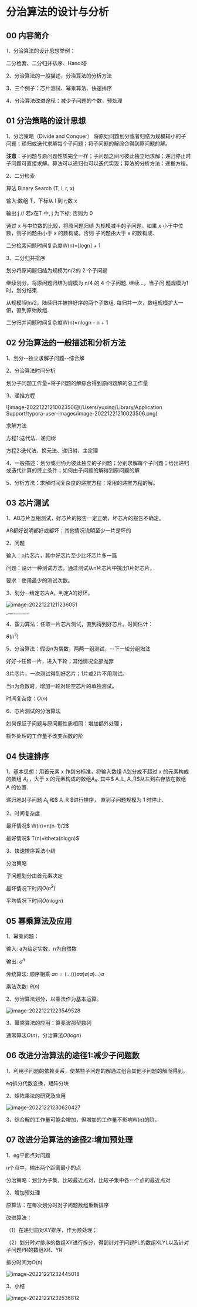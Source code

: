 # 分治算法的设计与分析

## 00 内容简介

1、分治算法的设计思想举例：

二分检索、二分归并排序、Hanoi塔

2、分治算法的一般描述，分治算法的分析方法

3、三个例子：芯片测试、幂乘算法、快速排序

4、分治算法改进途径：减少子问题的个数，预处理

## 01 分治策略的设计思想

1、分治策略（Divide and Conquer）
将原始问题划分或者归结为规模较小的子问题；递归或迭代求解每个子问题；将子问题的解综合得到原问题的解。

**注意**：子问题与原问题性质完全一样；子问题之间可彼此独立地求解；递归停止时子问题可直接求解。算法可以递归也可以迭代实现；算法的分析方法：递推方程。

2、二分检索

算法 Binary Search (T, l, r, x) 

输入:数组 T，下标从 l 到 r;数 x 

输出:j // 若x在T 中, j 为下标; 否则为 0

通过 x 与中位数的比较，将原问题归结 为规模减半的子问题，如果 x 小于中位 数，则子问题由小于 x 的数构成，否则 子问题由大于 x 的数构成.

二分检索问题时间复杂度W(n)=[logn] + 1 

3、二分归并排序

划分将原问题归结为规模为n/2的 2 个子问题

继续划分，将原问题归结为规模为 n/4 的 4 个子问题. 继续...，当子问 题规模为1 时，划分结束.

从规模1到n/2，陆续归并被排好序的两个子数组. 每归并一次，数组规模扩大一倍，直到原始数组.

二分归并问题时间复杂度W(n)=nlogn - n + 1

## 02 分治算法的一般描述和分析方法

1、划分--独立求解子问题--综合解

2、分治算法时间分析

划分子问题工作量+将子问题的解综合得到原问题解的总工作量

3、递推方程

![image-20221221210023506](/Users/yuxing/Library/Application Support/typora-user-images/image-20221221210023506.png)

求解方法

方程1:迭代法、递归树

方程2:迭代法、换元法、递归树、主定理

4、一般描述：划分或归约为彼此独立的子问题；分别求解每个子问题；给出递归或迭代计算的终止条件；如何由子问题的解得到原问题的解

5、分析方法：求解时间复杂度的递推方程；常用的递推方程的解。

## 03 芯片测试

1、AB芯片互相测试，好芯片的报告一定正确，坏芯片的报告不确定。

AB都好说明都好或都坏；其他情况说明至少一片是坏的

2、问题

输入：n片芯片，其中好芯片至少比坏芯片多一篇

问题：设计一种测试方法，通过测试从n片芯片中挑出1片好芯片。

要求：使用最少的测试次数。

3、划分--给定芯片A，判定A的好坏。

![image-20221221211236051](https://raw.githubusercontent.com/JiuZhouu/ImageBed/main/mac/202212212112856.png)

<img src="https://raw.githubusercontent.com/JiuZhouu/ImageBed/main/mac/202212212114563.png" alt="image-20221221211251767" style="zoom: 33%;" />

4、蛮力算法：任取一片芯片测试，直到得到好芯片。时间估计：

$\theta (n^2)$ 

5、分治算法：假设n为偶数，两两一组测试，--下一轮分组淘汰

好好->任留一片，进入下轮；其他情况全部抛弃

3片芯片，一次测试得到好芯片；1片或2片不用测试。

当n为奇数时，增加一轮对轮空芯片的单独测试。

时间复杂度：$O(n)$

6、芯片测试的分治算法

如何保证子问题与原问题性质相同：增加额外处理；

额外处理的工作量不改变函数的阶

## 04 快速排序

1、基本思想：用首元素 x 作划分标准，将输入数组 A划分成不超过 x 的元素构成的数组 $A_L$，大于 x 的元素构成的数组$A_R$. 其中$ A_L$,$ A_R$从左到右存放在数组 A 的位置.

递归地对子问题 $A_L$和$ A_R $进行排序， 直到子问题规模为 1 时停止.

2、时间复杂度

最坏情况$ W(n)=n(n-1)/2$

最好情况$ T(n)=\theta(nlogn)$

3、快速排序算法小结

分治策略

子问题划分由首元素决定

最坏情况下时间$O(n^2)$

平均情况下时间$O(nlogn)$

## 05 幂乘算法及应用

1、幂乘问题：

输入: a为给定实数，n为自然数

输出: $a^n$

传统算法: 顺序相乘 $an = (...(((a a)a)a)...)a$

乘法次数: $\theta(n)$

2、分治算法划分，以乘法作为基本运算。

![image-20221221223549528](https://raw.githubusercontent.com/JiuZhouu/ImageBed/main/mac/202212212236689.png)

3、幂乘算法的应用：算斐波那契数列

通常算法$O(n)$，分治算法$O(logn)$

## 06 改进分治算法的途径1:减少子问题数

1、利用子问题的依赖关系，使某些子问题的解通过组合其他子问题的解而得到。

eg拆分代数变换，矩阵分块

2、矩阵乘法的研究及应用

![image-20221221230620427](https://raw.githubusercontent.com/JiuZhouu/ImageBed/main/mac/202212212306626.png)

3、综合解的工作量可能会增加，但增加的工作量不影响W(n)的阶。



## 07 改进分治算法的途径2:增加预处理

1、eg平面点对问题

n个点中，输出两个距离最小的点

分治策略：划分为子集，比较最近点对，比较子集中各一个点的最近点对

2、增加预处理

原算法：在每次划分时对子问题数组重新排序

改进算法：

（1）在递归前对XY排序，作为预处理；

（2）划分时对排序的数组XY进行拆分，得到针对子问题PL的数组XLYL以及针对子问题PR的数组XR、YR

拆分时间为O(n)

![image-20221221232445018](https://raw.githubusercontent.com/JiuZhouu/ImageBed/main/mac/202212212324863.png)

3、小结

![image-20221221232536812](https://raw.githubusercontent.com/JiuZhouu/ImageBed/main/mac/202212212325311.png)
